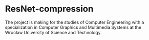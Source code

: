 # ResNet-compression

The project is making for the studies of Computer Engineering with a specialization in Computer Graphics and Multimedia Systems at the Wrocław University of Science and Technology.
